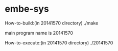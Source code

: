 # embe-sys

How-to-build:(in 20141570 directory)
./make

main program name is 20141570

How-to-execute:(in 20141570 directory)
./20141570
